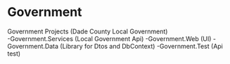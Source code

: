 # Government
Government Projects (Dade County Local Government)  
-Government.Services (Local Government Api)
-Government.Web (UI)
-Government.Data (Library for Dtos and DbContext)
-Government.Test (Api test)

